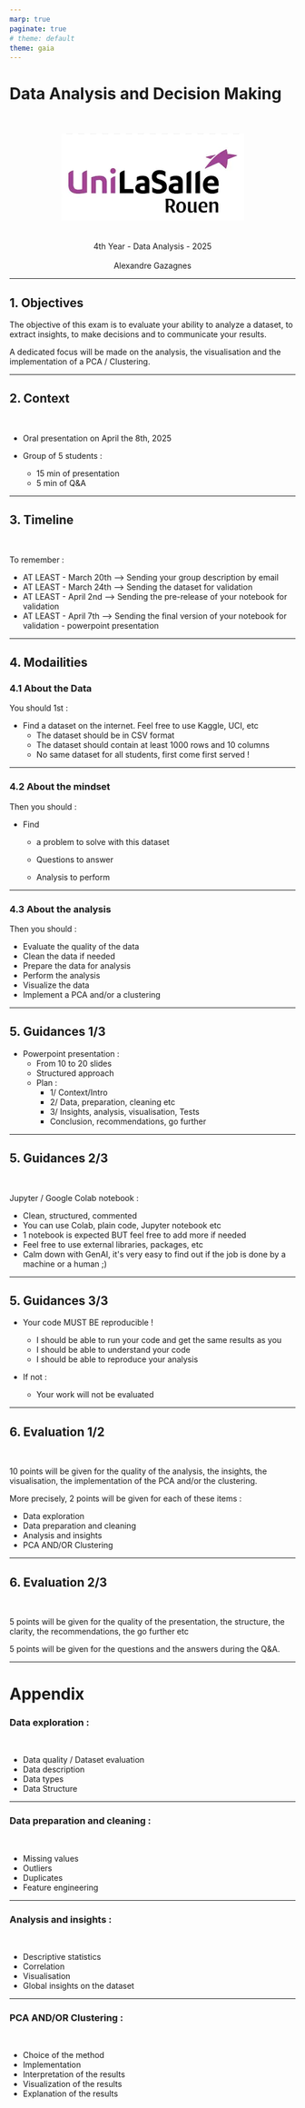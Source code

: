 ```yaml
---
marp: true
paginate: true
# theme: default
theme: gaia
---
```


# Data Analysis and Decision Making

<br>
<br>

<div style="text-align: center;">
  <img src="../00-session//img/image-13.png" alt="Mesopotamian Trade Records" style="max-width: 80%;">
</div>

<br>
<br>

<div style="text-align: center;">
  4th Year - Data Analysis - 2025
</div>

<br>

<div style="text-align: center;">
  Alexandre Gazagnes
</div>

---


## 1. Objectives 

The objective of this exam is to evaluate your ability to analyze a dataset, to extract insights, to make decisions and to communicate your results.

A dedicated focus will be made on the analysis, the visualisation and the implementation of a PCA / Clustering.

--- 


## 2. Context


<br>


* Oral  presentation on April the 8th, 2025

* Group of 5 students : 

    - 15 min of presentation
    - 5 min of Q&A

---

## 3. Timeline

<br>

To remember :

-  AT LEAST - March 20th --> Sending your group description by email
-  AT LEAST - March 24th --> Sending the dataset for validation
-  AT LEAST - April 2nd  --> Sending the pre-release of your notebook for validation
-  AT LEAST - April 7th  --> Sending the final version of your notebook for validation - powerpoint presentation

---



## 4. Modailities 

### 4.1 About the Data

You should 1st : 
* Find a dataset on the  internet. Feel free to use Kaggle, UCI, etc
    * The dataset should be in CSV format
    * The dataset should contain at least 1000 rows and 10 columns
    * No same dataset for all students, first come first served ! 


---

### 4.2 About the mindset

Then you should :

* Find 
    * a problem to solve with this dataset

    * Questions to answer

    * Analysis to perform 


--- 

### 4.3 About the analysis

Then you should :

- Evaluate the quality of the data
- Clean the data if needed
- Prepare the data for analysis
- Perform the analysis
- Visualize the data
- Implement a PCA and/or a clustering

---

## 5. Guidances 1/3 

- Powerpoint presentation  : 
     - From 10 to 20 slides
     - Structured approach
     - Plan :        
        - 1/ Context/Intro 
        - 2/ Data, preparation, cleaning etc 
        - 3/ Insights, analysis, visualisation, Tests
        - Conclusion, recommendations, go further 

---


## 5. Guidances 2/3

<br>

Jupyter / Google Colab notebook :
 - Clean, structured, commented
 - You can use Colab, plain code, Jupyter notebook etc
 - 1 notebook is expected BUT feel free to add more if needed
 - Feel free to use external libraries, packages, etc
 - Calm down with GenAI, it's very easy to find out if the job is done by a machine or a human ;) 

--- 

## 5. Guidances 3/3


 - Your code MUST BE reproducible ! 

    - I should be able to run your code and get the same results as you
    - I should be able to understand your code
    - I should be able to reproduce your analysis
    
- If not : 
    - Your work will not be evaluated

---

## 6. Evaluation 1/2 

<br>

10 points will be given for the quality of the analysis, the insights, the visualisation, the implementation of the PCA and/or the clustering. 

More precisely, 2 points will be given for each of these items : 

- Data exploration 
- Data preparation and cleaning 
- Analysis and insights 
- PCA AND/OR Clustering 

---

## 6. Evaluation 2/3 

<br>

5 points will be given for the quality of the presentation, the structure, the clarity, the recommendations, the go further etc

5 points will be given for the questions and the answers during the Q&A.


--- 

# Appendix

### Data exploration : 

<br>

- Data quality / Dataset evaluation
- Data description
- Data types 
- Data Structure

---


### Data preparation and cleaning : 

<br>

- Missing values
- Outliers
- Duplicates
- Feature engineering 

---

### Analysis and insights : 

<br>

- Descriptive statistics
- Correlation
- Visualisation
- Global insights on the dataset

---

### PCA AND/OR Clustering : 

<br>

- Choice of the method
- Implementation
- Interpretation of the results
- Visualization of the results
- Explanation of the results
